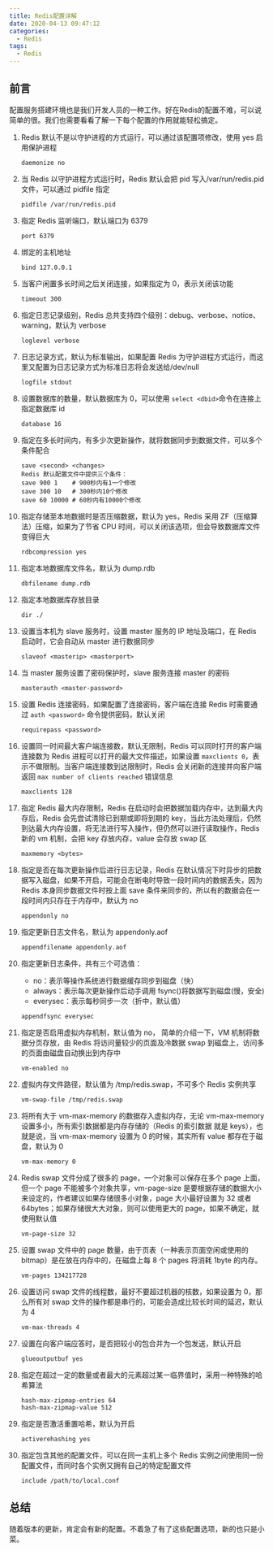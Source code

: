 ```yaml
---
title: Redis配置详解
date: 2020-04-13 09:47:12
categories:
  - Redis
tags:
  - Redis
---
```


## 前言

配置服务搭建环境也是我们开发人员的一种工作。好在Redis的配置不难，可以说简单的很。我们也需要看看了解一下每个配置的作用就能轻松搞定。

<!-- more -->

1. Redis 默认不是以守护进程的方式运行，可以通过该配置项修改，使用 yes 启用保护进程

   ```properties
   daemonize no
   ```

2. 当 Redis 以守护进程方式运行时，Redis 默认会把 pid 写入/var/run/redis.pid 文件，可以通过 pidfile 指定

   ```
   pidfile /var/run/redis.pid
   ```

3. 指定 Redis 监听端口，默认端口为 6379

   ```
   port 6379
   ```

4. 绑定的主机地址

   ```
   bind 127.0.0.1
   ```

5. 当客户闲置多长时间之后关闭连接，如果指定为 0，表示关闭该功能

   ```
   timeout 300
   ```

6. 指定日志记录级别，Redis 总共支持四个级别：debug、verbose、notice、warning，默认为 verbose

   ```
   loglevel verbose
   ```

7. 日志记录方式，默认为标准输出，如果配置 Redis 为守护进程方式运行，而这里又配置为日志记录方式为标准日志将会发送给/dev/null

   ```
   logfile stdout
   ```

8. 设置数据库的数量，默认数据库为 0，可以使用 `select <dbid>`命令在连接上指定数据库 id

   ```
   database 16
   ```

9. 指定在多长时间内，有多少次更新操作，就将数据同步到数据文件，可以多个条件配合

   ```
   save <second> <changes>
   Redis 默认配置文件中提供三个条件：
   save 900 1    # 900秒内有1一个修改
   save 300 10   # 300秒内10个修改
   save 60 10000 # 60秒内有10000个修改
   ```

10. 指定存储至本地数据时是否压缩数据，默认为 yes，Redis 采用 ZF（压缩算法）压缩，如果为了节省 CPU 时间，可以关闭该选项，但会导致数据库文件变得巨大

    ```
    rdbcompression yes
    ```

11. 指定本地数据库文件名，默认为 dump.rdb

    ```
    dbfilename dump.rdb
    ```

12. 指定本地数据库存放目录

    ```
    dir ./
    ```

13. 设置当本机为 slave 服务时，设置 master 服务的 IP 地址及端口，在 Redis 启动时，它会自动从 master 进行数据同步

    ```
    slaveof <masterip> <masterport>
    ```

14. 当 master 服务设置了密码保护时，slave 服务连接 master 的密码

    ```
    masterauth <master-password>
    ```

15. 设置 Redis 连接密码，如果配置了连接密码，客户端在连接 Redis 时需要通过 `auth <password>` 命令提供密码，默认关闭

    ```
    requirepass <password>
    ```

16. 设置同一时间最大客户端连接数，默认无限制，Redis 可以同时打开的客户端连接数为 Redis 进程可以打开的最大文件描述，如果设置 `maxclients 0`，表示不做限制。当客户端连接数到达限制时，Redis 会关闭新的连接并向客户端返回 `max number of clients reached` 错误信息

    ```
    maxclients 128
    ```

17. 指定 Redis 最大内存限制，Redis 在启动时会把数据加载内存中，达到最大内存后，Redis 会先尝试清除已到期或即将到期的 key，当此方法处理后，仍然到达最大内存设置，将无法进行写入操作，但仍然可以进行读取操作，Redis 新的 vm 机制，会把 key 存放内存，value 会存放 swap 区

    ```
    maxmemory <bytes>
    ```

18. 指定是否在每次更新操作后进行日志记录，Redis 在默认情况下时异步的把数据写入磁盘，如果不开启，可能会在断电时导致一段时间内的数据丢失，因为 Redis 本身同步数据文件时按上面 save 条件来同步的，所以有的数据会在一段时间内只存在于内存中，默认为 no

    ```
    appendonly no
    ```

19. 指定更新日志文件名，默认为 appendonly.aof

    ```
    appendfilename appendonly.aof
    ```

20. 指定更新日志条件，共有三个可选值：

    - no：表示等操作系统进行数据缓存同步到磁盘（快）
    - always：表示每次更新操作后动手调用 fsync()将数据写到磁盘(慢，安全)
    - everysec：表示每秒同步一次（折中，默认值）

    ```
    appendfsync everysec
    ```

21. 指定是否启用虚拟内存机制，默认值为 no， 简单的介绍一下，VM 机制将数据分页存放，由 Redis 将访问量较少的页面及冷数据 swap 到磁盘上，访问多的页面由磁盘自动换出到内存中

    ```
    vm-enabled no
    ```

22. 虚拟内存文件路径，默认值为 /tmp/redis.swap，不可多个 Redis 实例共享

    ```
    vm-swap-file /tmp/redis.swap
    ```

23. 将所有大于 vm-max-memory 的数据存入虚拟内存，无论 vm-max-memory 设置多小，所有索引数据都是内存存储的（Redis 的索引数据 就是 keys），也就是说，当 vm-max-memory 设置为 0 的时候，其实所有 value 都存在于磁盘，默认为 0

    ```
    vm-max-memory 0
    ```

24. Redis swap 文件分成了很多的 page，一个对象可以保存在多个 page 上面，但一个 page 不能被多个对象共享，vm-page-size 是要根据存储的数据大小来设定的，作者建议如果存储很多小对象，page 大小最好设置为 32 或者 64bytes；如果存储很大大对象，则可以使用更大的 page，如果不确定，就使用默认值

    ```
    vm-page-size 32
    ```

25. 设置 swap 文件中的 page 数量，由于页表（一种表示页面空闲或使用的 bitmap）是在放在内存中的，在磁盘上每 8 个 pages 将消耗 1byte 的内存。

    ```
    vm-pages 134217728
    ```

26. 设置访问 swap 文件的线程数，最好不要超过机器的核数，如果设置为 0，那么所有对 swap 文件的操作都是串行的，可能会造成比较长时间的延迟，默认为 4

    ```
    vm-max-threads 4
    ```

27. 设置在向客户端应答时，是否把较小的包合并为一个包发送，默认开启

    ```
    glueoutputbuf yes
    ```

28. 指定在超过一定的数量或者最大的元素超过某一临界值时，采用一种特殊的哈希算法

    ```
    hash-max-zipmap-entries 64
    hash-max-zipmap-value 512
    ```

29. 指定是否激活重置哈希，默认为开启

    ```
    activerehashing yes
    ```

30. 指定包含其他的配置文件，可以在同一主机上多个 Redis 实例之间使用同一份配置文件，而同时各个实例又拥有自己的特定配置文件
    ```
    include /path/to/local.conf
    ```

## 总结

随着版本的更新，肯定会有新的配置。不着急了有了这些配置选项，新的也只是小菜。
